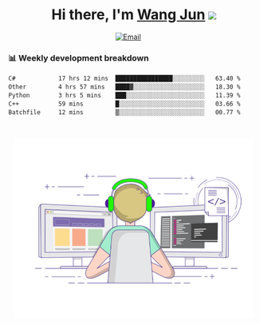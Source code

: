 <!--
**wangjunicode/wangjunicode** is a ✨ _special_ ✨ repository because its `README.md` (this file) appears on your GitHub profile.

Here are some ideas to get you started:

- 🔭 I’m currently working on ...
- 🌱 I’m currently learning ...
- 👯 I’m looking to collaborate on ...
- 🤔 I’m looking for help with ...
- 💬 Ask me about ...
- 📫 How to reach me: ...
- 😄 Pronouns: ...
- ⚡ Fun fact: ...
-->

<h1 align="center">Hi there, I'm <a href="https://www.wangjunicode.com/" target="_blank">Wang Jun</a> <img
src="https://github.com/blackcater/blackcater/raw/main/images/Hi.gif" height="32" /></h1>


<!-- Social icons section -->
<p align="center">
  <a href="mailto:wangjunicode@qq.com"><img height="40px" alt="Email" title="Email" src="https://github.com/blackcater/blackcater/raw/main/images/social-gmail.svg"/></a>
  &#8287;&#8287;&#8287;&#8287;&#8287;
</p>

### 📊 Weekly development breakdown
<!--START_SECTION:waka-->

```txt
C#            17 hrs 12 mins  ████████████████░░░░░░░░░   63.40 %
Other         4 hrs 57 mins   ████▓░░░░░░░░░░░░░░░░░░░░   18.30 %
Python        3 hrs 5 mins    ███░░░░░░░░░░░░░░░░░░░░░░   11.39 %
C++           59 mins         █░░░░░░░░░░░░░░░░░░░░░░░░   03.66 %
Batchfile     12 mins         ▒░░░░░░░░░░░░░░░░░░░░░░░░   00.77 %
```

<!--END_SECTION:waka-->


<br/>
<p align="center">
<img align="center" top='60' alt="GIF" src="https://raw.githubusercontent.com/devSouvik/devSouvik/master/gif3.gif" width="480"/>
</p>


